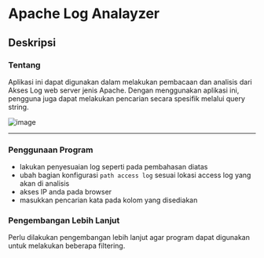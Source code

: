 # Apache Log Analayzer

## Deskripsi
### Tentang
Aplikasi ini dapat digunakan dalam melakukan pembacaan dan analisis dari Akses Log web server jenis Apache. Dengan menggunakan aplikasi ini, pengguna juga dapat melakukan pencarian secara spesifik melalui query string.

![image](https://github.com/TaufikSharePoint/apacheloganalayzer/assets/117842809/fd8a95c4-27d7-4986-b421-2cc29ec11c94)

---

### Penggunaan Program
 - lakukan penyesuaian  log seperti pada pembahasan diatas
 - ubah bagian konfigurasi `path access log` sesuai lokasi access log yang akan di analisis
 - akses IP anda pada browser
 - masukkan pencarian kata pada kolom yang disediakan 
 
 ### Pengembangan Lebih Lanjut
 Perlu dilakukan pengembangan lebih lanjut agar program dapat digunakan untuk melakukan beberapa filtering.
